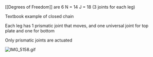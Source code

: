 \[\[Degrees of Freedom]] are 6
N = 14
J = 18 (3 joints for each leg)

Textbook example of closed chain

Each leg has 1 prismatic joint that moves, and one universal joint for top plate and one for bottom

Only prismatic joints are actuated

![IMG\_5158.gif](img_5158.gif)
